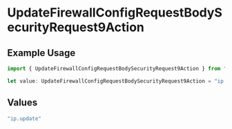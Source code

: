 # UpdateFirewallConfigRequestBodySecurityRequest9Action

## Example Usage

```typescript
import { UpdateFirewallConfigRequestBodySecurityRequest9Action } from "@vercel/sdk/models/updatefirewallconfigop.js";

let value: UpdateFirewallConfigRequestBodySecurityRequest9Action = "ip.update";
```

## Values

```typescript
"ip.update"
```